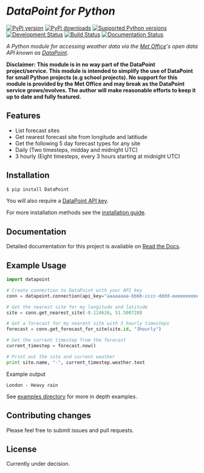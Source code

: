 # _DataPoint for Python_
[![PyPi version](https://pypip.in/version/datapoint/badge.svg?style=flat)](https://pypi.python.org/pypi/datapoint/)
[![PyPi downloads](https://pypip.in/download/datapoint/badge.svg?style=flat)](https://pypi.python.org/pypi/datapoint/)
[![Supported Python versions](https://pypip.in/py_versions/datapoint/badge.svg?style=flat)](https://pypi.python.org/pypi/datapoint/)
[![Development Status](https://pypip.in/status/datapoint/badge.svg?style=flat)](https://pypi.python.org/pypi/datapoint/)
[![Build Status](http://img.shields.io/travis/jacobtomlinson/datapoint-python.svg?style=flat)](https://travis-ci.org/jacobtomlinson/datapoint-python)
[![Documentation Status](https://readthedocs.org/projects/datapoint-python/badge/?version=latest)](https://readthedocs.org/projects/datapoint-python/)


_A Python module for accessing weather data via the [Met Office](http://www.metoffice.gov.uk/)'s open data API
known as [DataPoint](http://www.metoffice.gov.uk/datapoint)._

__Disclaimer: This module is in no way part of the DataPoint project/service.
This module is intended to simplify the use of DataPoint for small Python projects (e.g school projects).
No support for this module is provided by the Met Office and may break as the DataPoint service grows/evolves.
The author will make reasonable efforts to keep it up to date and fully featured.__

## Features
 * List forecast sites
 * Get nearest forecast site from longitude and latitiude
 * Get the following 5 day forecast types for any site
  * Daily (Two timesteps, midday and midnight UTC)
  * 3 hourly (Eight timesteps, every 3 hours starting at midnight UTC)

## Installation

```Bash
$ pip install DataPoint
```

You will also require a [DataPoint API key](http://www.metoffice.gov.uk/datapoint/API).

For more installation methods see the [installation guide](http://datapoint-python.readthedocs.org/en/latest/install/).

## Documentation

Detailed documentation for this project is available on [Read the Docs](http://datapoint-python.readthedocs.org/en/latest).

## Example Usage

```Python
import datapoint

# Create connection to DataPoint with your API key
conn = datapoint.connection(api_key="aaaaaaaa-bbbb-cccc-dddd-eeeeeeeeeeee")

# Get the nearest site for my longitude and latitude
site = conn.get_nearest_site(-0.124626, 51.500728)

# Get a forecast for my nearest site with 3 hourly timesteps
forecast = conn.get_forecast_for_site(site.id, "3hourly")

# Get the current timestep from the forecast
current_timestep = forecast.now()

# Print out the site and current weather
print site.name, "-", current_timestep.weather.text

```

Example output
```
London - Heavy rain
```

See [examples directory](https://github.com/jacobtomlinson/datapoint-python/tree/master/examples) for more in depth examples.

## Contributing changes

Please feel free to submit issues and pull requests.

## License

Currently under decision.
